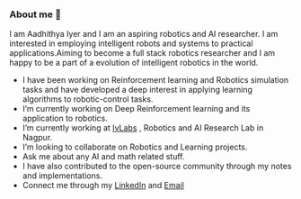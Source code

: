 ### About me 👋

I am Aadhithya Iyer and I am an aspiring robotics and AI researcher. I am interested in employing intelligent robots and systems to practical applications.Aiming to become a full stack robotics researcher and I am happy to be a part of a evolution of intelligent robotics in the world. 

- I have been working on Reinforcement learning and Robotics simulation tasks and have developed a deep interest in applying learning algorithms to robotic-control tasks.
- I’m currently working on Deep Reinforcement learning and its application to robotics.
- I’m currently working at [IvLabs](https://www.ivlabs.in/) , Robotics and AI Research Lab in Nagpur.
- I’m looking to collaborate on Robotics and Learning projects.
- Ask me about any AI and math related stuff.
- I have also contributed to the open-source community through my notes and implementations.
- Connect me through my [LinkedIn](https://www.linkedin.com/in/aadhithya-iyer-147697176/) and [Email](aadhithya14@gmail.com)
